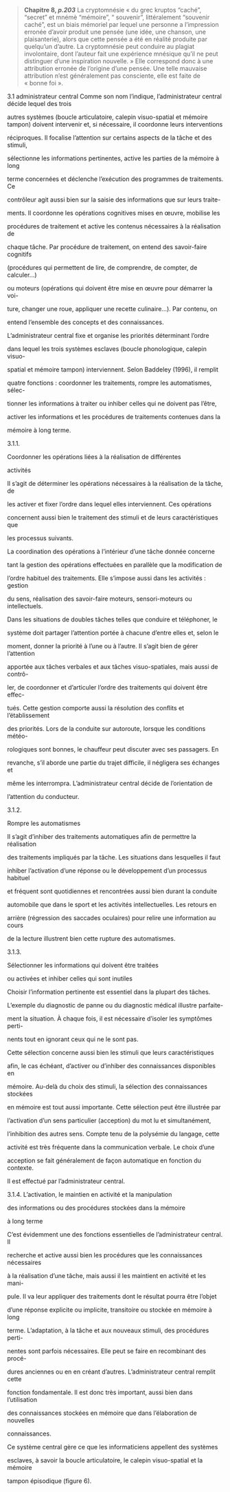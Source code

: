 > **Chapitre 8, *p.203***
> La cryptomnésie « du grec kruptos “caché”, “secret” et mnémè “mémoire”, “ souvenir”, littéralement “souvenir caché”, est un biais mémoriel par lequel une personne a l’impression erronée d’avoir produit une pensée (une idée, une chanson, une plaisanterie), alors que cette pensée a été en réalité produite par quelqu’un d’autre. La cryptomnésie peut conduire au plagiat involontaire, dont l’auteur fait une expérience mnésique qu’il ne peut distinguer d’une inspiration nouvelle. » Elle correspond donc à une attribution erronée de l’origine d’une pensée. Une telle mauvaise attribution n’est généralement pas consciente, elle est faite de « bonne foi ».

3.1 administrateur central
Comme son nom l’indique, l’administrateur central décide lequel des trois

autres systèmes (boucle articulatoire, calepin visuo-spatial et mémoire tampon) doivent intervenir et, si nécessaire, il coordonne leurs interventions

réciproques. Il focalise l’attention sur certains aspects de la tâche et des stimuli,

sélectionne les informations pertinentes, active les parties de la mémoire à long

terme concernées et déclenche l’exécution des programmes de traitements. Ce

contrôleur agit aussi bien sur la saisie des informations que sur leurs traite-

ments. Il coordonne les opérations cognitives mises en œuvre, mobilise les

procédures de traitement et active les contenus nécessaires à la réalisation de

chaque tâche. Par procédure de traitement, on entend des savoir-faire cognitifs

(procédures qui permettent de lire, de comprendre, de compter, de calculer...)

ou moteurs (opérations qui doivent être mise en œuvre pour démarrer la voi-

ture, changer une roue, appliquer une recette culinaire...). Par contenu, on

entend l’ensemble des concepts et des connaissances.

L’administrateur central fixe et organise les priorités déterminant l’ordre

dans lequel les trois systèmes esclaves (boucle phonologique, calepin visuo-

spatial et mémoire tampon) interviennent. Selon Baddeley (1996), il remplit

quatre fonctions : coordonner les traitements, rompre les automatismes, sélec-

tionner les informations à traiter ou inhiber celles qui ne doivent pas l’être,

activer les informations et les procédures de traitements contenues dans la

mémoire à long terme.

3.1.1.

Coordonner les opérations liées à la réalisation de différentes

activités

Il s’agit de déterminer les opérations nécessaires à la réalisation de la tâche, de

les activer et fixer l’ordre dans lequel elles interviennent. Ces opérations

concernent aussi bien le traitement des stimuli et de leurs caractéristiques que

les processus suivants.

La coordination des opérations à l’intérieur d’une tâche donnée concerne

tant la gestion des opérations effectuées en parallèle que la modification de

l’ordre habituel des traitements. Elle s’impose aussi dans les activités : gestion

du sens, réalisation des savoir-faire moteurs, sensori-moteurs ou intellectuels.

Dans les situations de doubles tâches telles que conduire et téléphoner, le

système doit partager l’attention portée à chacune d’entre elles et, selon le

moment, donner la priorité à l’une ou à l’autre. Il s’agit bien de gérer l’attention

apportée aux tâches verbales et aux tâches visuo-spatiales, mais aussi de contrô-

ler, de coordonner et d’articuler l’ordre des traitements qui doivent être effec-

tués. Cette gestion comporte aussi la résolution des conflits et l’établissement

des priorités. Lors de la conduite sur autoroute, lorsque les conditions météo-

rologiques sont bonnes, le chauffeur peut discuter avec ses passagers. En

revanche, s’il aborde une partie du trajet difficile, il négligera ses échanges et

même les interrompra. L’administrateur central décide de l’orientation de

l’attention du conducteur.

3.1.2.

Rompre les automatismes

Il s’agit d’inhiber des traitements automatiques afin de permettre la réalisation

des traitements impliqués par la tâche. Les situations dans lesquelles il faut

inhiber l’activation d’une réponse ou le développement d’un processus habituel

et fréquent sont quotidiennes et rencontrées aussi bien durant la conduite

automobile que dans le sport et les activités intellectuelles. Les retours en

arrière (régression des saccades oculaires) pour relire une information au cours

de la lecture illustrent bien cette rupture des automatismes.

3.1.3.

Sélectionner les informations qui doivent être traitées

ou activées et inhiber celles qui sont inutiles

Choisir l’information pertinente est essentiel dans la plupart des tâches.

L’exemple du diagnostic de panne ou du diagnostic médical illustre parfaite-

ment la situation. À chaque fois, il est nécessaire d’isoler les symptômes perti-

nents tout en ignorant ceux qui ne le sont pas.

Cette sélection concerne aussi bien les stimuli que leurs caractéristiques

afin, le cas échéant, d’activer ou d’inhiber des connaissances disponibles en

mémoire. Au-delà du choix des stimuli, la sélection des connaissances stockées

en mémoire est tout aussi importante. Cette sélection peut être illustrée par

l’activation d’un sens particulier (acception) du mot lu et simultanément,

l’inhibition des autres sens. Compte tenu de la polysémie du langage, cette

activité est très fréquente dans la communication verbale. Le choix d’une

acception se fait généralement de façon automatique en fonction du contexte.

Il est effectué par l’administrateur central.

3.1.4. L’activation, le maintien en activité et la manipulation

des informations ou des procédures stockées dans la mémoire

à long terme

C’est évidemment une des fonctions essentielles de l’administrateur central. Il

recherche et active aussi bien les procédures que les connaissances nécessaires

à la réalisation d’une tâche, mais aussi il les maintient en activité et les mani-

pule. Il va leur appliquer des traitements dont le résultat pourra être l’objet

d’une réponse explicite ou implicite, transitoire ou stockée en mémoire à long

terme. L’adaptation, à la tâche et aux nouveaux stimuli, des procédures perti-

nentes sont parfois nécessaires. Elle peut se faire en recombinant des procé-

dures anciennes ou en en créant d’autres. L’administrateur central remplit cette

fonction fondamentale. Il est donc très important, aussi bien dans l’utilisation

des connaissances stockées en mémoire que dans l’élaboration de nouvelles

connaissances.

Ce système central gère ce que les informaticiens appellent des systèmes

esclaves, à savoir la boucle articulatoire, le calepin visuo-spatial et la mémoire

tampon épisodique (figure 6).